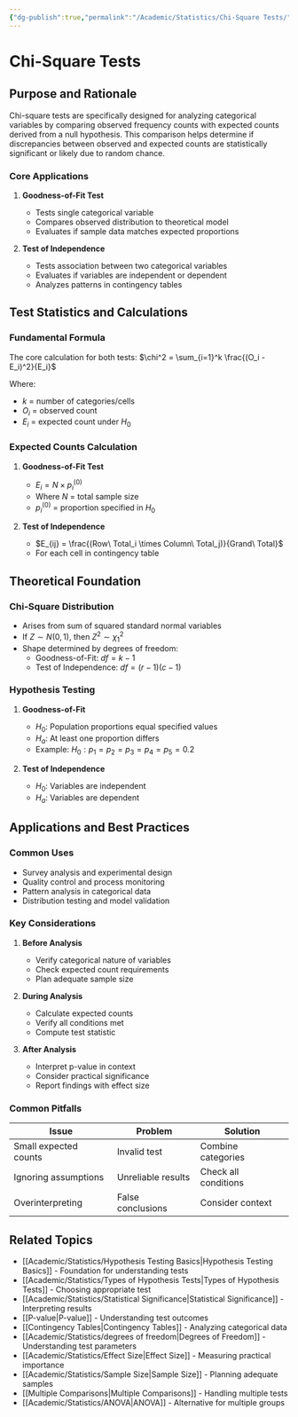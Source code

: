 ```yaml
---
{"dg-publish":true,"permalink":"/Academic/Statistics/Chi-Square Tests/"}
---
```



# Chi-Square Tests

## Purpose and Rationale

Chi-square tests are specifically designed for analyzing categorical variables by comparing observed frequency counts with expected counts derived from a null hypothesis. This comparison helps determine if discrepancies between observed and expected counts are statistically significant or likely due to random chance.

### Core Applications

1. **Goodness-of-Fit Test**
   * Tests single categorical variable
   * Compares observed distribution to theoretical model
   * Evaluates if sample data matches expected proportions

2. **Test of Independence**
   * Tests association between two categorical variables
   * Evaluates if variables are independent or dependent
   * Analyzes patterns in contingency tables

## Test Statistics and Calculations

### Fundamental Formula
The core calculation for both tests:
$\chi^2 = \sum_{i=1}^k \frac{(O_i - E_i)^2}{E_i}$

Where:
- $k$ = number of categories/cells
- $O_i$ = observed count
- $E_i$ = expected count under $H_0$

### Expected Counts Calculation

1. **Goodness-of-Fit Test**
   * $E_i = N \times p_i^{(0)}$
   * Where $N$ = total sample size
   * $p_i^{(0)}$ = proportion specified in $H_0$

2. **Test of Independence**
   * $E_{ij} = \frac{(Row\ Total_i \times Column\ Total_j)}{Grand\ Total}$
   * For each cell in contingency table

## Theoretical Foundation

### Chi-Square Distribution
* Arises from sum of squared standard normal variables
* If $Z \sim N(0,1)$, then $Z^2 \sim \chi^2_1$
* Shape determined by degrees of freedom:
  - Goodness-of-Fit: $df = k - 1$
  - Test of Independence: $df = (r-1)(c-1)$

### Hypothesis Testing

1. **Goodness-of-Fit**
   * $H_0$: Population proportions equal specified values
   * $H_a$: At least one proportion differs
   * Example: $H_0: p_1 = p_2 = p_3 = p_4 = p_5 = 0.2$

2. **Test of Independence**
   * $H_0$: Variables are independent
   * $H_a$: Variables are dependent

## Applications and Best Practices

### Common Uses
* Survey analysis and experimental design
* Quality control and process monitoring
* Pattern analysis in categorical data
* Distribution testing and model validation

### Key Considerations

1. **Before Analysis**
   * Verify categorical nature of variables
   * Check expected count requirements
   * Plan adequate sample size

2. **During Analysis**
   * Calculate expected counts
   * Verify all conditions met
   * Compute test statistic

3. **After Analysis**
   * Interpret p-value in context
   * Consider practical significance
   * Report findings with effect size

### Common Pitfalls

| Issue | Problem | Solution |
|-------|---------|----------|
| Small expected counts | Invalid test | Combine categories |
| Ignoring assumptions | Unreliable results | Check all conditions |
| Overinterpreting | False conclusions | Consider context |

## Related Topics
* [[Academic/Statistics/Hypothesis Testing Basics\|Hypothesis Testing Basics]] - Foundation for understanding tests
* [[Academic/Statistics/Types of Hypothesis Tests\|Types of Hypothesis Tests]] - Choosing appropriate test
* [[Academic/Statistics/Statistical Significance\|Statistical Significance]] - Interpreting results
* [[P-value\|P-value]] - Understanding test outcomes
* [[Contingency Tables\|Contingency Tables]] - Analyzing categorical data
* [[Academic/Statistics/degrees of freedom\|Degrees of Freedom]] - Understanding test parameters
* [[Academic/Statistics/Effect Size\|Effect Size]] - Measuring practical importance
* [[Academic/Statistics/Sample Size\|Sample Size]] - Planning adequate samples
* [[Multiple Comparisons\|Multiple Comparisons]] - Handling multiple tests
* [[Academic/Statistics/ANOVA\|ANOVA]] - Alternative for multiple groups 